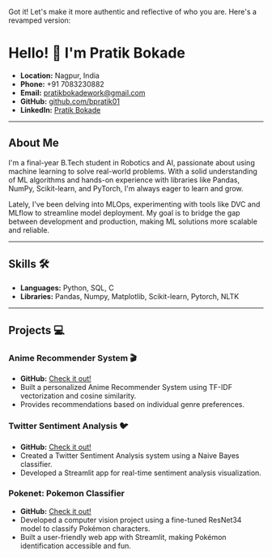 Got it! Let's make it more authentic and reflective of who you are. Here's a revamped version:

# Hello! 👋 I'm Pratik Bokade

- **Location:** Nagpur, India
- **Phone:** +91 7083230882
- **Email:** pratikbokadework@gmail.com
- **GitHub:** [github.com/bpratik01](https://github.com/bpratik01)
- **LinkedIn:** [Pratik Bokade](http://www.linkedin.com/in/pratik-bokade-b15466230)

---
## About Me
I'm a final-year B.Tech student in Robotics and AI, passionate about using machine learning to solve real-world problems. With a solid understanding of ML algorithms and hands-on experience with libraries like Pandas, NumPy, Scikit-learn, and PyTorch, I'm always eager to learn and grow.

Lately, I've been delving into MLOps, experimenting with tools like DVC and MLflow to streamline model deployment. My goal is to bridge the gap between development and production, making ML solutions more scalable and reliable.

---

## Skills 🛠️

- **Languages:** Python, SQL, C
- **Libraries:** Pandas, Numpy, Matplotlib, Scikit-learn, Pytorch, NLTK

---

## Projects 💻

### Anime Recommender System 🎬
- **GitHub:** [Check it out!](https://github.com/bpratik01/Anime-Recommender-System)
- Built a personalized Anime Recommender System using TF-IDF vectorization and cosine similarity.
- Provides recommendations based on individual genre preferences.

### Twitter Sentiment Analysis 🐦
- **GitHub:** [Check it out!](https://github.com/bpratik01/Twitter-Sentiment-Analysis)
- Created a Twitter Sentiment Analysis system using a Naive Bayes classifier.
- Developed a Streamlit app for real-time sentiment analysis visualization.

### Pokenet: Pokemon Classifier
- **GitHub:** [Check it out!](https://pokenet-bpratik01.streamlit.app/)
- Developed a computer vision project using a fine-tuned ResNet34 model to classify Pokémon characters.
- Built a user-friendly web app with Streamlit, making Pokémon identification accessible and fun.
